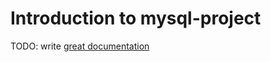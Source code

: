 # Introduction to mysql-project

TODO: write [great documentation](http://jacobian.org/writing/what-to-write/)
